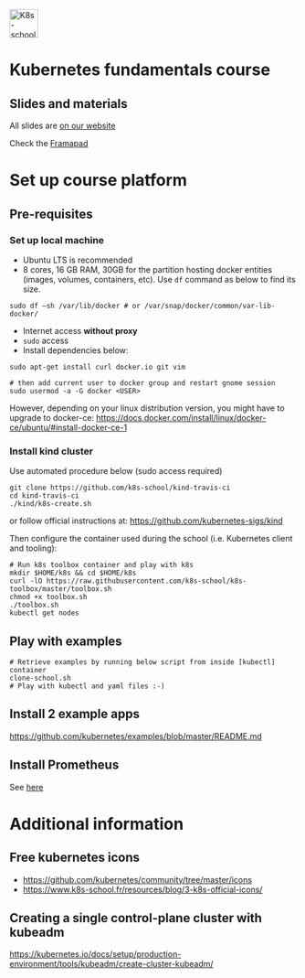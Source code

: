 [<img src="http://k8s-school.fr/images/logo.svg" alt="K8s-school Logo, expertise et formation Kubernetes" height="50" />](https://k8s-school.fr)

# Kubernetes fundamentals course

## Slides and materials

All slides are [on our website](https://k8s-school.fr/pdf)

Check the [Framapad](https://annuel.framapad.org/p/k8s-school?lang=en)

# Set up course platform

## Pre-requisites

### Set up local machine

- Ubuntu LTS is recommended
- 8 cores, 16 GB RAM, 30GB for the partition hosting docker entities (images, volumes, containers, etc). Use `df` command as below to find its size.
```shell
sudo df –sh /var/lib/docker # or /var/snap/docker/common/var-lib-docker/
```
- Internet access **without proxy**
- `sudo` access
- Install dependencies below:
```shell
sudo apt-get install curl docker.io git vim

# then add current user to docker group and restart gnome session
sudo usermod -a -G docker <USER>
```
However, depending on your linux distribution version, you might have to upgrade to docker-ce:
https://docs.docker.com/install/linux/docker-ce/ubuntu/#install-docker-ce-1


### Install kind cluster

Use automated procedure below (sudo access required)

```shell
git clone https://github.com/k8s-school/kind-travis-ci
cd kind-travis-ci
./kind/k8s-create.sh
```
or follow official instructions at: https://github.com/kubernetes-sigs/kind

Then configure the container used during the school (i.e. Kubernetes client and tooling):
```shell
# Run k8s toolbox container and play with k8s
mkdir $HOME/k8s && cd $HOME/k8s
curl -lO https://raw.githubusercontent.com/k8s-school/k8s-toolbox/master/toolbox.sh
chmod +x toolbox.sh
./toolbox.sh
kubectl get nodes
```

## Play with examples

```shell
# Retrieve examples by running below script from inside [kubectl] container
clone-school.sh
# Play with kubectl and yaml files :-)
```

## Install 2 example apps
https://github.com/kubernetes/examples/blob/master/README.md

## Install Prometheus

See [here](https://gitlab.com/fjammes/k8s-advanced/tree/master/B_prometheus)

# Additional information

## Free kubernetes icons

* https://github.com/kubernetes/community/tree/master/icons
* https://www.k8s-school.fr/resources/blog/3-k8s-official-icons/

## Creating a single control-plane cluster with kubeadm

https://kubernetes.io/docs/setup/production-environment/tools/kubeadm/create-cluster-kubeadm/
